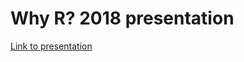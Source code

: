 # Why R? 2018 presentation

[Link to presentation](https://cdn.rawgit.com/lwawrowski/whyr2018_presentation/229fb363/presentation.html)
